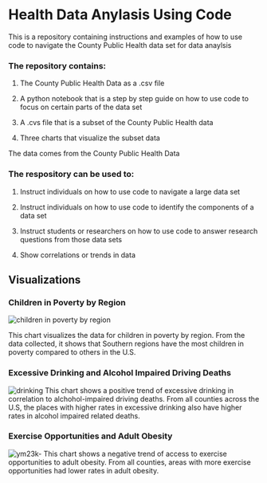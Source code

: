 # Health Data Anylasis Using Code

This is a repository containing instructions and examples of how to use code to navigate the County Public Health data set for data anaylsis

### The repository contains:

1. The County Public Health Data as a .csv file 
  
3. A python notebook that is a step by step guide on how to use code to focus on certain parts of the data set
    
4. A .cvs file that is a subset of the County Public Health data

5. Three charts that visualize the subset data


The data comes from the County Public Health Data


### The respository can be used to:
1. Instruct individuals on how to use code to navigate a large data set
  
2. Instruct individuals on how to use code to identify the components of a data set
  
3. Instruct students or researchers on how to use code to answer research questions from those data sets

4. Show correlations or trends in data

## Visualizations

### Children in Poverty by Region
![children in poverty by region](https://user-images.githubusercontent.com/118320733/203082106-7064f468-4226-4c1a-819f-0713c1a71c31.png)

This chart visualizes the data for children in poverty by region. From the data collected, it shows that Southern regions have the most children in poverty compared to others in the U.S.

### Excessive Drinking and Alcohol Impaired Driving Deaths
![drinking](https://user-images.githubusercontent.com/118320733/203082136-f2710a50-e8f3-4125-b049-71632afc8ca3.png)
This chart shows a positive trend of excessive drinking in correlation to alchohol-impaired driving deaths. From all counties across the U.S, the places with higher rates in excessive drinking also have higher rates in alcohol impaired related deaths.

### Exercise Opportunities and Adult Obesity 
![ym23k-](https://user-images.githubusercontent.com/118320733/203082146-dbf3bda9-c93b-4391-b8c7-5c7b868c2895.png)
This chart shows a negative trend of access to exercise opportunities to adult obesity. From all counties, areas with more exercise opportunities had lower rates in adult obesity.
